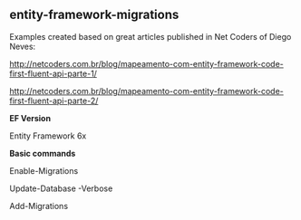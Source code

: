 entity-framework-migrations
---------------------------

Examples created based on great articles published in Net Coders of Diego Neves:

http://netcoders.com.br/blog/mapeamento-com-entity-framework-code-first-fluent-api-parte-1/

http://netcoders.com.br/blog/mapeamento-com-entity-framework-code-first-fluent-api-parte-2/

**EF Version**

Entity Framework 6x

**Basic commands**

Enable-Migrations

Update-Database -Verbose

Add-Migrations
